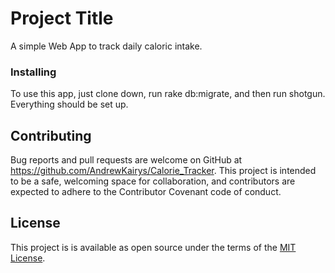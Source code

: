 # Project Title

A simple Web App to track daily caloric intake.  


### Installing

To use this app, just clone down, run rake db:migrate, and then run shotgun. Everything should be set up.


## Contributing

Bug reports and pull requests are welcome on GitHub at https://github.com/AndrewKairys/Calorie_Tracker. This project is intended to be a safe, welcoming space for collaboration, and contributors are expected to adhere to the Contributor Covenant code of conduct.

## License

This project is is available as open source under the terms of the [MIT License](https://opensource.org/licenses/MIT).
